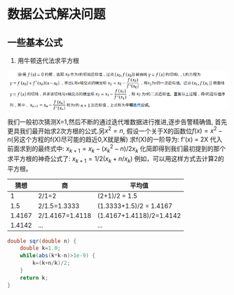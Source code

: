 # 数据公式解决问题

## 一些基本公式
1. 用牛顿迭代法求平方根
<div align="center">

![newtow](../pictures/design/newton_iterator.png)
</div>

我们一般初次猜测X=1,然后不断的通过迭代堆数据进行推进,逐步告警精确值,
首先更具我们最开始求2次方根的公式.另$x^2 = n$, 假设一个关于X的函数位$f(x) = x^2 - n$(另这个方程的f(X)尽可能的趋近0,X就是解) 求f(X)的一阶导为: f'(x) = 2X 代入前面求到的最终式中: $x_{k+1} = x_k - (x_k^2 - n)/2x_k$ 化简即得到我们最初提到的那个求平方根的神奇公式了: $x_{k+1}=1/2(x_k+n/x_k)$
例如，可以用这样方式去计算2的平方根。

|猜想      |    商          |  平均值|
| ---      | ---            | ---            | 
|1         | 2/1=2          | (2+1)/2 = 1.5|
| 1.5      | 2/1.5=1.3333   | (1.3333+1.5)/2 = 1.4167 | 
| 1.4167   | 2/1.4167=1.4118| (1.4167+1.4118)/2=1.4142 | 
| 1.4142   |     ...        |  ... |

```java
double sqr(double n) { 
    double k=1.0; 
    while(abs(k*k-n)>1e-9) { 
        k=(k+n/k)/2; 
    } 
    return k; 
}
```


